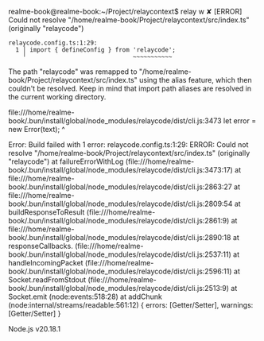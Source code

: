 realme-book@realme-book:~/Project/relaycontext$ relay w
✘ [ERROR] Could not resolve "/home/realme-book/Project/relaycontext/src/index.ts" (originally "relaycode")

    relaycode.config.ts:1:29:
      1 │ import { defineConfig } from 'relaycode';
        ╵                              ~~~~~~~~~~~

  The path "relaycode" was remapped to "/home/realme-book/Project/relaycontext/src/index.ts" using
  the alias feature, which then couldn't be resolved. Keep in mind that import path aliases are
  resolved in the current working directory.

file:///home/realme-book/.bun/install/global/node_modules/relaycode/dist/cli.js:3473
    let error = new Error(text);
                ^

Error: Build failed with 1 error:
relaycode.config.ts:1:29: ERROR: Could not resolve "/home/realme-book/Project/relaycontext/src/index.ts" (originally "relaycode")
    at failureErrorWithLog (file:///home/realme-book/.bun/install/global/node_modules/relaycode/dist/cli.js:3473:17)
    at file:///home/realme-book/.bun/install/global/node_modules/relaycode/dist/cli.js:2863:27
    at file:///home/realme-book/.bun/install/global/node_modules/relaycode/dist/cli.js:2809:54
    at buildResponseToResult (file:///home/realme-book/.bun/install/global/node_modules/relaycode/dist/cli.js:2861:9)
    at file:///home/realme-book/.bun/install/global/node_modules/relaycode/dist/cli.js:2890:18
    at responseCallbacks.<computed> (file:///home/realme-book/.bun/install/global/node_modules/relaycode/dist/cli.js:2537:11)
    at handleIncomingPacket (file:///home/realme-book/.bun/install/global/node_modules/relaycode/dist/cli.js:2596:11)
    at Socket.readFromStdout (file:///home/realme-book/.bun/install/global/node_modules/relaycode/dist/cli.js:2513:9)
    at Socket.emit (node:events:518:28)
    at addChunk (node:internal/streams/readable:561:12) {
  errors: [Getter/Setter],
  warnings: [Getter/Setter]
}

Node.js v20.18.1
